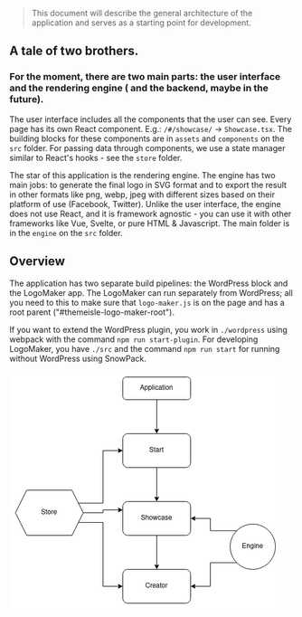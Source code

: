 > This document will describe the general architecture of the application and serves as a starting point for development. 

## A tale of two brothers.

### For the moment, there are two main parts: the user interface and the rendering engine ( and the backend, maybe in the future).

The user interface includes all the components that the user can see. Every page has its own React component. E.g.: `/#/showcase/` -> `Showcase.tsx`. The building blocks for these components are in `assets` and `components` on the `src` folder. For passing data through components, we use a state manager similar to React's hooks - see the `store` folder.

The star of this application is the rendering engine. The engine has two main jobs: to generate the final logo in SVG format and to export the result in other formats like png, webp, jpeg with different sizes based on their platform of use (Facebook, Twitter). Unlike the user interface, the engine does not use React, and it is framework agnostic - you can use it with other frameworks like Vue, Svelte, or pure HTML & Javascript. The main folder is in the `engine` on the `src` folder.

## Overview

The application has two separate build pipelines: the WordPress block and the LogoMaker app. The LogoMaker can run separately from WordPress; all you need to this to make sure that `logo-maker.js` is on the page and has a root parent ("#themeisle-logo-maker-root").

If you want to extend the WordPress plugin, you work in `./wordpress` using webpack with the command `npm run start-plugin`. For developing LogoMaker, you have `./src` and the command `npm run start` for running without WordPress using SnowPack.

![Overview](development/Overview.png)